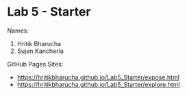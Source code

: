 # Lab 5 - Starter

Names:
1. Hritik Bharucha
2. Sujen Kancherla

GitHub Pages Sites:
* https://hritikbharucha.github.io/Lab5_Starter/expose.html
* https://hritikbharucha.github.io/Lab5_Starter/explore.html
